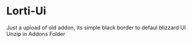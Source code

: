 # Lorti-Ui
Just a upload of old addon, its simple black border to defaul blizzard UI
Unzip in Addons Folder
